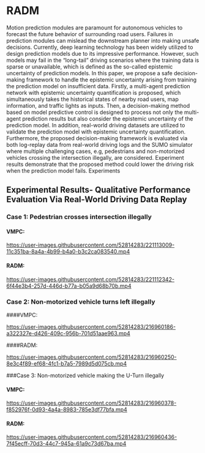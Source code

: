 # RADM
Motion prediction modules are paramount for autonomous vehicles to forecast the future behavior of surrounding road users. Failures in prediction modules can mislead the downstream planner into making unsafe decisions. Currently, deep learning technology has been widely utilized to design prediction models due to its impressive performance. However, such models may fail in the “long-tail” driving scenarios where the training data is sparse or unavailable, which is defined as the so-called epistemic uncertainty of prediction models. In this paper, we propose a safe decision-making framework to handle the epistemic uncertainty arising from training the prediction model on insufficient data. Firstly, a multi-agent prediction network with epistemic uncertainty quantification is proposed, which simultaneously takes the historical states of nearby road users, map information, and traffic lights as inputs. Then, a decision-making method based on model predictive control is designed to process not only the multi-agent prediction results but also consider the epistemic uncertainty of the prediction model. In addition, real-world driving datasets are utilized to validate the prediction model with epistemic uncertainty quantification. Furthermore, the proposed decision-making framework is evaluated via both log-replay data from real-world driving logs and the SUMO simulator where multiple challenging cases, e.g, pedestrians and non-motorized vehicles crossing the intersection illegally, are considered. Experiment results demonstrate that the proposed method could lower the driving risk when the prediction model fails.
Experiments

## Experimental Results- Qualitative Performance Evaluation Via Real-World Driving Data Replay

### Case 1: Pedestrian crosses intersection illegally

#### VMPC:

https://user-images.githubusercontent.com/52814283/221113009-11c351ba-8a4a-4b99-b4a0-b3c2ca083540.mp4

#### RADM:

https://user-images.githubusercontent.com/52814283/221112342-6f44e3b4-257d-446d-b77a-b05a9d68b70b.mp4

### Case 2: Non-motorized vehicle turns left illegally

####VMPC:

https://user-images.githubusercontent.com/52814283/216960186-a322327e-d426-409c-956b-701d51aae963.mp4

####RADM:

https://user-images.githubusercontent.com/52814283/216960250-8e3c4f89-ef68-4fc1-b7a5-7989d5d075cb.mp4

###Case 3: Non-motorized vehicle making the U-Turn illegally

#### VMPC:

https://user-images.githubusercontent.com/52814283/216960378-f852976f-0d93-4a4a-8983-785e3df77bfa.mp4

#### RADM:

https://user-images.githubusercontent.com/52814283/216960436-7f45ecff-70d3-44c7-945a-61a9c73d67ba.mp4


